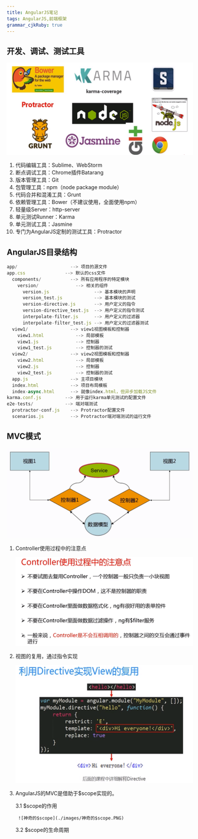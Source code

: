 ```yaml
---
title: AngularJS笔记 
tags: AngularJS,前端框架
grammar_cjkRuby: true
---
```


## 开发、调试、测试工具
![enter description here](./images/开发、调试、测试工具.PNG)

 1. 代码编辑工具：Sublime、WebStorm
 2. 断点调试工具：Chrome插件Batarang
 3. 版本管理工具：Git
 4. 包管理工具：npm（node package module）
 5. 代码合并和混淆工具：Grunt
 6. 依赖管理工具：Bower（不建议使用，全面使用npm）
 7. 轻量级Server：http-server
 8. 单元测试Runner：Karma
 9. 单元测试工具：Jasmine
 10. 专门为AngularJS定制的测试工具：Protractor

## AngularJS目录结构

``` javascript
app/                    --> 项目的源文件
app.css               --> 默认的css文件
  components/           --> 所有应用程序的特定模块
    version/              --> 相关的组件
      version.js                 --> 基本模块的声明
      version_test.js            --> 基本模块的测试
      version-directive.js       --> 用户定义的指令
      version-directive_test.js  --> 用户定义的指令测试
      interpolate-filter.js      --> 用户定义的过滤器
      interpolate-filter_test.js --> 用户定义的过滤器测试
  view1/                --> view1视图模板和控制器
    view1.html            --> 局部模板
    view1.js              --> 控制器
    view1_test.js         --> 控制器的测试
  view2/                --> view2视图模板和控制器
    view2.html            --> 局部模板
    view2.js              --> 控制器
    view2_test.js         --> 控制器的测试
  app.js                --> 主项目模块
  index.html            --> 项目布局模板
  index-async.html      --> 就像index.html，但异步加载JS文件
karma.conf.js         --> 用于运行karma单元测试的配置文件
e2e-tests/            --> 端对端测试
  protractor-conf.js    --> Protractor配置文件
  scenarios.js          --> Protractor端对端测试的运行文件
```


## MVC模式
![MVC模式](./images/MVC模式.PNG)
1. Controller使用过程中的注意点

	![Controller使用注意点](./images/Controller使用注意点.PNG)
	
2. 视图的复用，通过指令实现

	![视图的复用](./images/视图的复用.PNG)
	
3. AngularJS的MVC是借助于$scope实现的。

	3.1 $scope的作用

		![神奇的$scope](./images/神奇的$scope.PNG)
		
	3.2 $scope的生命周期

		